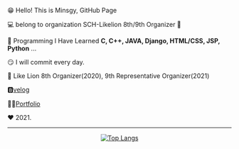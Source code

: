 
😁 Hello! This is Minsgy, GitHub Page  


💻 belong to organization  SCH-Likelion 8th/9th Organizer 🦁  


🤩 Programming I Have Learned **C, C++, JAVA, Django, HTML/CSS, JSP, Python** ...  


😏 I will commit every day.  
  
🦁 Like Lion 8th Organizer(2020), 9th Representative Organizer(2021)  
  
🅱[velog](https://velog.io/@minsgy)   

👨‍💻[Portfolio](https://minsgy.dev)   

❤ 2021.

  
<div align=center>  
  
---

[![Top Langs](https://github-readme-stats.vercel.app/api/top-langs/?username=minsgy&layout=compact)](https://github.com/anuraghazra/github-readme-stats)
</div>
